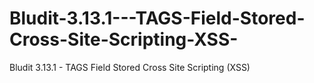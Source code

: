 # Bludit-3.13.1---TAGS-Field-Stored-Cross-Site-Scripting-XSS-
Bludit 3.13.1 - TAGS Field Stored Cross Site Scripting (XSS)
